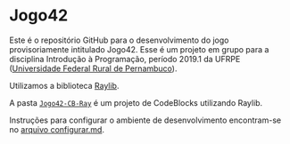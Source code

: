 # Jogo42
Este é o repositório GitHub para o desenvolvimento do jogo provisoriamente intitulado Jogo42. Esse é um projeto em grupo para a disciplina Introdução à Programação, período 2019.1 da UFRPE ([Universidade Federal Rural de Pernambuco](http://www.ufrpe.br)).

Utilizamos a biblioteca [Raylib](https://www.raylib.com/).

A pasta [`Jogo42-CB-Ray`](Jogo42-CB-Ray/) é um projeto de CodeBlocks utilizando Raylib.

Instruções para configurar o ambiente de desenvolvimento encontram-se no [arquivo configurar.md](documentacao/configurar.md).